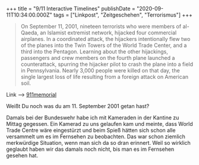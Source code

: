+++
title = "9/11 Interactive Timelines"
publishDate = "2020-09-11T10:34:00.000Z"
tags = ["Linkpost", "Zeitgeschehen", "Terrorismus"]
+++

> On September 11, 2001, nineteen terrorists who were members of al-Qaeda, an Islamist extremist network, hijacked four commercial airplanes. In a coordinated attack, the hijackers intentionally flew two of the planes into the Twin Towers of the World Trade Center, and a third into the Pentagon. Learning about the other hijackings, passengers and crew members on the fourth plane launched a counterattack, spurring the hijacker pilot to crash the plane into a field in Pennsylvania. Nearly 3,000 people were killed on that day, the single largest loss of life resulting from a foreign attack on American soil.

Link --> [911memorial](https://timeline.911memorial.org/#FrontPage)

Weißt Du noch was du am 11. September 2001 getan hast?

Damals bei der Bundeswehr habe ich mit Kameraden in der Kantine zu Mittag gegessen. Ein Kamerad zu uns gelaufen kam und meinte, dass World Trade Centre wäre eingestürzt und beim Spieß hätten sich schon alle versammelt um es im Fernsehen zu beobachten. Das war schon ziemlich merkwürdige Situation, wenn man sich da so dran erinnert. Weil so wirklich geglaubt haben wir das damals noch nicht, bis man es im Fernsehen gesehen hat.

<!--more-->
